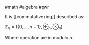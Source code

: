 #math #algebra #pwr 

It is [[commutative ring]] described as:

$\mathbb{Z}_n = (\{0, ..., n - 1\}, \oplus_n, \otimes_n)$

Where operation are in modulo $n$.